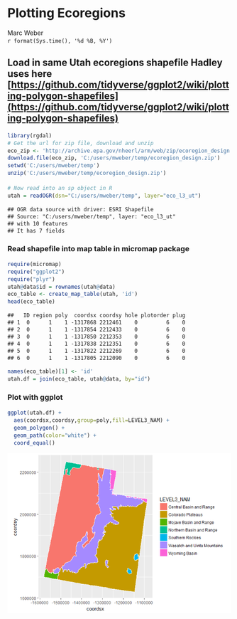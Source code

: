 # Plotting Ecoregions
Marc Weber  
`r format(Sys.time(), '%d %B, %Y')`  

## Load in same Utah ecoregions shapefile Hadley uses here [https://github.com/tidyverse/ggplot2/wiki/plotting-polygon-shapefiles](https://github.com/tidyverse/ggplot2/wiki/plotting-polygon-shapefiles)


```r
library(rgdal)
# Get the url for zip file, download and unzip
eco_zip <- 'http://archive.epa.gov/nheerl/arm/web/zip/ecoregion_design.zip'
download.file(eco_zip, 'C:/users/mweber/temp/ecoregion_design.zip')
setwd('C:/users/mweber/temp')
unzip('C:/users/mweber/temp/ecoregion_design.zip')

# Now read into an sp object in R
utah = readOGR(dsn="C:/users/mweber/temp", layer="eco_l3_ut")
```

```
## OGR data source with driver: ESRI Shapefile 
## Source: "C:/users/mweber/temp", layer: "eco_l3_ut"
## with 10 features
## It has 7 fields
```

### Read shapefile into map table in micromap package

```r
require(micromap)
require("ggplot2")
require("plyr")
utah@data$id = rownames(utah@data)
eco_table <- create_map_table(utah, 'id')
head(eco_table)
```

```
##   ID region poly  coordsx coordsy hole plotorder plug
## 1  0      1    1 -1317868 2212461    0         6    0
## 2  0      1    1 -1317854 2212433    0         6    0
## 3  0      1    1 -1317850 2212353    0         6    0
## 4  0      1    1 -1317838 2212351    0         6    0
## 5  0      1    1 -1317822 2212269    0         6    0
## 6  0      1    1 -1317805 2212090    0         6    0
```

```r
names(eco_table)[1] <- 'id'
utah.df = join(eco_table, utah@data, by="id")
```

### Plot with ggplot

```r
ggplot(utah.df) + 
  aes(coordsx,coordsy,group=poly,fill=LEVEL3_NAM) + 
  geom_polygon() +
  geom_path(color="white") +
  coord_equal()  
```

![](PlottingEcoregions_files/figure-html/unnamed-chunk-3-1.png)<!-- -->
